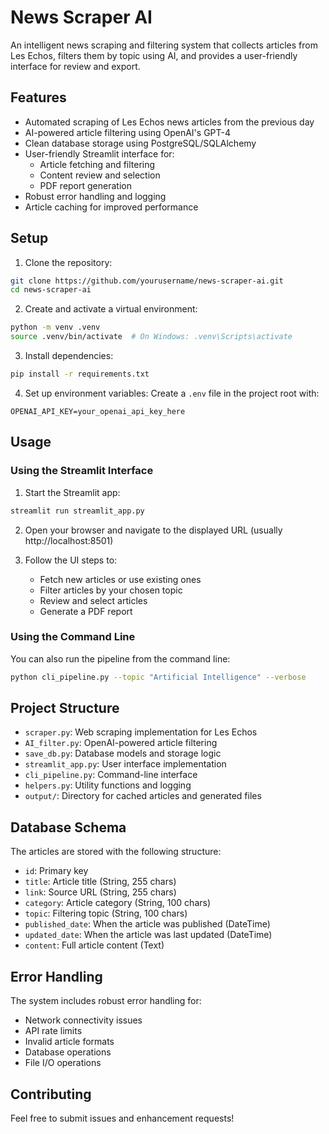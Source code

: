 # News Scraper AI

An intelligent news scraping and filtering system that collects articles from Les Echos, filters them by topic using AI, and provides a user-friendly interface for review and export.

## Features

- Automated scraping of Les Echos news articles from the previous day
- AI-powered article filtering using OpenAI's GPT-4
- Clean database storage using PostgreSQL/SQLAlchemy
- User-friendly Streamlit interface for:
  - Article fetching and filtering
  - Content review and selection
  - PDF report generation
- Robust error handling and logging
- Article caching for improved performance

## Setup

1. Clone the repository:
```bash
git clone https://github.com/yourusername/news-scraper-ai.git
cd news-scraper-ai
```

2. Create and activate a virtual environment:
```bash
python -m venv .venv
source .venv/bin/activate  # On Windows: .venv\Scripts\activate
```

3. Install dependencies:
```bash
pip install -r requirements.txt
```

4. Set up environment variables:
Create a `.env` file in the project root with:
```
OPENAI_API_KEY=your_openai_api_key_here
```

## Usage

### Using the Streamlit Interface

1. Start the Streamlit app:
```bash
streamlit run streamlit_app.py
```

2. Open your browser and navigate to the displayed URL (usually http://localhost:8501)

3. Follow the UI steps to:
   - Fetch new articles or use existing ones
   - Filter articles by your chosen topic
   - Review and select articles
   - Generate a PDF report

### Using the Command Line

You can also run the pipeline from the command line:

```bash
python cli_pipeline.py --topic "Artificial Intelligence" --verbose
```

## Project Structure

- `scraper.py`: Web scraping implementation for Les Echos
- `AI_filter.py`: OpenAI-powered article filtering
- `save_db.py`: Database models and storage logic
- `streamlit_app.py`: User interface implementation
- `cli_pipeline.py`: Command-line interface
- `helpers.py`: Utility functions and logging
- `output/`: Directory for cached articles and generated files

## Database Schema

The articles are stored with the following structure:

- `id`: Primary key
- `title`: Article title (String, 255 chars)
- `link`: Source URL (String, 255 chars)
- `category`: Article category (String, 100 chars)
- `topic`: Filtering topic (String, 100 chars)
- `published_date`: When the article was published (DateTime)
- `updated_date`: When the article was last updated (DateTime)
- `content`: Full article content (Text)

## Error Handling

The system includes robust error handling for:
- Network connectivity issues
- API rate limits
- Invalid article formats
- Database operations
- File I/O operations

## Contributing

Feel free to submit issues and enhancement requests!